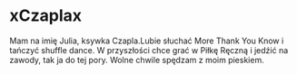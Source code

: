 # xCzaplax
Mam na imię Julia, ksywka Czapla.Lubie słuchać More Thank You Know i tańczyć shuffle dance. W przyszłości chce grać w Piłkę Ręczną i jedźić na zawody, tak ja do tej pory. Wolne chwile spędzam z moim pieskiem.
